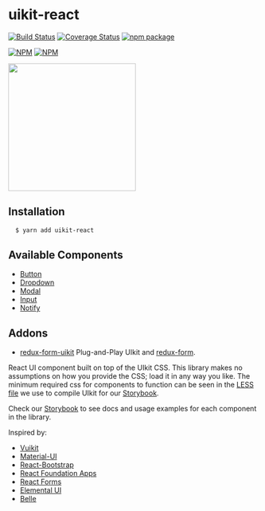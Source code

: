 uikit-react
===========

[![Build Status](https://travis-ci.org/stipsan/uikit-react.svg?branch=master)](https://travis-ci.org/stipsan/uikit-react)
[![Coverage Status](https://coveralls.io/repos/github/stipsan/uikit-react/badge.svg)](https://coveralls.io/github/stipsan/uikit-react)
[![npm package](https://img.shields.io/npm/dm/uikit-react.svg)](https://www.npmjs.com/package/uikit-react)

[![NPM](https://nodei.co/npm/uikit-react.png?downloadRank=true)](https://www.npmjs.com/package/uikit-react)
[![NPM](https://nodei.co/npm-dl/uikit-react.png?months=3&height=2)](https://nodei.co/npm/uikit-react/)

<img src="https://uikit-react.io/public/logo.svg" width="256"/>

## Installation

```bash
  $ yarn add uikit-react
```

## Available Components

* [Button](http://uikit-react.io/?selectedKind=Button&selectedStory=Basic%20Usage&full=0&down=1&left=1&panelRight=0)
* [Dropdown](http://uikit-react.io/?selectedKind=Dropdown&selectedStory=Basic%20Usage&full=0&down=1&left=1&panelRight=0)
* [Modal](http://uikit-react.io/?selectedKind=Modal&selectedStory=Basic%20Usage&full=0&down=1&left=1&panelRight=0)
* [Input](http://uikit-react.io/?selectedKind=Input&selectedStory=Basic%20Usage&full=0&down=1&left=1&panelRight=0)
* [Notify](http://uikit-react.io/?selectedKind=Notify&selectedStory=Basic%20Usage&full=0&down=1&left=1&panelRight=0&downPanel=kadirahq%2Fstorybook-addon-actions%2Factions-panel)

## Addons

* [redux-form-uikit](https://github.com/stipsan/redux-form-uikit) Plug-and-Play UIkit and [redux-form](https://github.com/erikras/redux-form).

React UI component built on top of the UIkit CSS.
This library makes no assumptions on how you provide the CSS; load it in any way you like.
The minimum required css for components to function can be seen in the [LESS file](.storybook/uikit.less) we use to compile UIkit for our [Storybook](http://uikit-react.io).

Check our [Storybook](http://uikit-react.io) to see docs and usage examples for each component in the library.

Inspired by:
* [Vuikit](http://vuikit.github.io/vuikit/)
* [Material-UI](http://material-ui.com/)
* [React-Bootstrap](http://react-bootstrap.github.io)
* [React Foundation Apps](https://github.com/akiran/react-foundation-apps)
* [React Forms](http://prometheusresearch.github.io/react-forms/)
* [Elemental UI](http://elemental-ui.com)
* [Belle](https://github.com/nikgraf/belle/)
